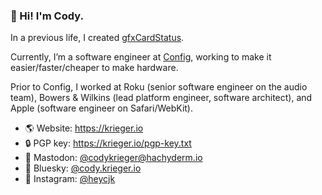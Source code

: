 ### 👋 Hi! I'm Cody.

In a previous life, I created [gfxCardStatus](https://github.com/codykrieger/gfxCardStatus).

Currently, I’m a software engineer at [Config](https://config.com), working to make it easier/faster/cheaper to make hardware.

Prior to Config, I worked at Roku (senior software engineer on the audio team), Bowers &
Wilkins (lead platform engineer, software architect), and Apple (software engineer on
Safari/WebKit).

- 🌎 Website: https://krieger.io
- 🔒 PGP key: https://krieger.io/pgp-key.txt
- 💬 Mastodon: [@codykrieger@hachyderm.io](https://hachyderm.io/@codykrieger)
- 🦋 Bluesky: [@cody.krieger.io](https://bsky.app/profile/cody.krieger.io)
- 📸 Instagram: [@heycjk](https://www.instagram.com/heycjk/)
